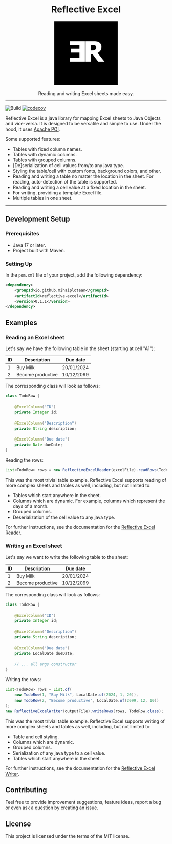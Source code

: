 <h1 align="center">Reflective Excel</h1>

<p align="center"><img height="200" width="200" src="src/test/resources/docs-images/reflective-excel-logo.png" alt="Reflective Excel Logo"/></p>

<p align="center">
    Reading and writing Excel sheets made easy.
</p>

<hr>

![Build](https://github.com/mihaiplotean/reflective-excel/actions/workflows/build-and-test.yml/badge.svg)
[![codecov](https://codecov.io/github/mihaiplotean/reflective-excel/graph/badge.svg?token=WVV881E6XZ)](https://codecov.io/github/mihaiplotean/reflective-excel)

Reflective Excel is a java library for mapping Excel sheets to Java Objects and vice-versa. 
It is designed to be versatile and simple to use. 
Under the hood, it uses <a href="https://poi.apache.org/">Apache POI</a>.

Some supported features:
- Tables with fixed column names.
- Tables with dynamic columns.
- Tables with grouped columns.
- [De]serialization of cell values from/to any java type.
- Styling the table/cell with custom fonts, background colors, and other.
- Reading and writing a table no matter the location in the sheet. For reading, auto-detection of the table is supported.
- Reading and writing a cell value at a fixed location in the sheet.
- For writing, providing a template Excel file.
- Multiple tables in one sheet.
<hr>

## Development Setup

### Prerequisites

- Java 17 or later.
- Project built with Maven.

### Setting Up

In the `pom.xml` file of your project, add the following dependency:

```xml
<dependency>
    <groupId>io.github.mihaiplotean</groupId>
    <artifactId>reflective-excel</artifactId>
    <version>0.1.1</version>
</dependency>
```

## Examples

### Reading an Excel sheet

Let's say we have the following table in the sheet (starting at cell "A1"):

| **ID** | **Description**   | **Due date** |
|--------|-------------------|--------------|
| 1      | Buy Milk          | 20/01/2024   |
| 2      | Become productive | 10/12/2099   |

The corresponding class will look as follows:

```java
class TodoRow {

    @ExcelColumn("ID")
    private Integer id;
    
    @ExcelColumn("Description")
    private String description;
    
    @ExcelColumn("Due date")
    private Date dueDate;
}
```

Reading the rows:
```java
List<TodoRow> rows = new ReflectiveExcelReader(excelFile).readRows(TodoRow.class);
```

This was the most trivial table example. Reflective Excel supports reading of more complex sheets
and tables as well, including, but not limited to:
- Tables which start anywhere in the sheet.
- Columns which are dynamic. For example, columns which represent the days of a month.
- Grouped columns.
- Deserialization of the cell value to any java type.  

For further instructions, see the documentation for the [Reflective Excel Reader](src/main/java/com/reflectiveexcel/reader/README.md).

### Writing an Excel sheet

Let's say we want to write the following table to the sheet:

| **ID** | **Description**   | **Due date** |
|--------|-------------------|--------------|
| 1      | Buy Milk          | 20/01/2024   |
| 2      | Become productive | 10/12/2099   |

The corresponding class will look as follows:

```java
class TodoRow {

    @ExcelColumn("ID")
    private Integer id;

    @ExcelColumn("Description")
    private String description;

    @ExcelColumn("Due date")
    private LocalDate dueDate;

    // ... all args constructor
}
```

Writing the rows:
```java
List<TodoRow> rows = List.of(
    new TodoRow(1, "Buy Milk", LocalDate.of(2024, 1, 20)),
    new TodoRow(2, "Become productive", LocalDate.of(2099, 12, 10))
);
new ReflectiveExcelWriter(outputFile).writeRows(rows, TodoRow.class);
```

This was the most trivial table example. Reflective Excel supports writing of more complex sheets
and tables as well, including, but not limited to:
- Table and cell styling.
- Columns which are dynamic.
- Grouped columns.
- Serialization of any java type to a cell value.
- Tables which start anywhere in the sheet.

For further instructions, see the documentation for the [Reflective Excel Writer](src/main/java/com/reflectiveexcel/writer/README.md).

## Contributing

Feel free to provide improvement suggestions, feature ideas, report a bug or even ask a question by creating an issue.

## License

This project is licensed under the terms of the MIT license.

